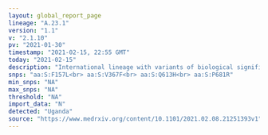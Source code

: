 ```yaml
---
layout: global_report_page
lineage: "A.23.1"
version: "1.1"
v: "2.1.10"
pv: "2021-01-30"
timestamp: "2021-02-15, 22:55 GMT"
today: "2021-02-15"
description: "International lineage with variants of biological significance F157L, V367F, Q613H and P681R, described fully in the preprent: <a href='https://www.medrxiv.org/content/10.1101/2021.02.08.21251393v1' style='color:#86b0a6'>Bugembe et al 2021</a>. Q613H is predicted to be functionally equivalent to the D614G mutation that arose early in 2020."
snps: "aa:S:F157L<br> aa:S:V367F<br> aa:S:Q613H<br> aa:S:P681R"
min_snps: "NA"
max_snps: "NA"
threshold: "NA"
import_data: "N"
detected: "Uganda"
source: "https://www.medrxiv.org/content/10.1101/2021.02.08.21251393v1"
---
```

